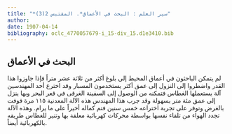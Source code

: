 ```yaml
---
title: "*سير العلم : البحث في الأعماق*. المقتبس 2(3)"
author: 
date: 1907-04-14
bibliography: oclc_4770057679-i_15-div_15.d1e3410.bib
---
```




##  البحث في الأعماق 


 لم يتمكن الباحثون في أعماق المحيط إلى بلوغ أكثر من  ثلاثة  عشر  متراً فإذا جاوزوا هذا القدر واضطروا إلى النزول إلى عمق أكثر يستخدمون المسبار وقد اخترع  أحد  المهندسين آلة يستعملها الغطاس فتمكنه من الوصول إلى السفينة الغرقى في قعر البحر وبها ينزل   إلى عمق  مئة  متر بسهولة وقد جرب هذا المهندس هذه الآلة المعدنية  ١١٥  مرة فوفت بالغرض وتوفر على تجربة اختراعه  خمس  سنين فتم كماله أخيراً على ما يرام. وهذه الآلة تجدد الهواء من تلقاء نفسها بواسطة محركات كهربائية معلقة بها وتنير للغطاس طريقه بالكهربائية أيضاً. 
